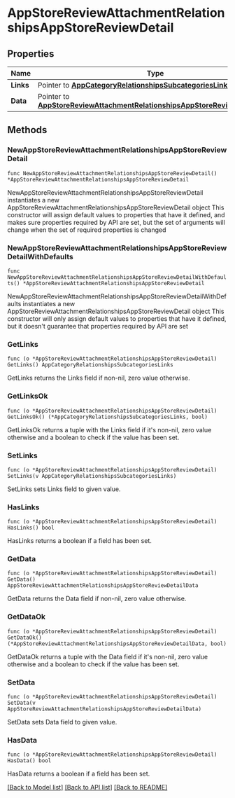 # AppStoreReviewAttachmentRelationshipsAppStoreReviewDetail

## Properties

Name | Type | Description | Notes
------------ | ------------- | ------------- | -------------
**Links** | Pointer to [**AppCategoryRelationshipsSubcategoriesLinks**](AppCategory_relationships_subcategories_links.md) |  | [optional] 
**Data** | Pointer to [**AppStoreReviewAttachmentRelationshipsAppStoreReviewDetailData**](AppStoreReviewAttachment_relationships_appStoreReviewDetail_data.md) |  | [optional] 

## Methods

### NewAppStoreReviewAttachmentRelationshipsAppStoreReviewDetail

`func NewAppStoreReviewAttachmentRelationshipsAppStoreReviewDetail() *AppStoreReviewAttachmentRelationshipsAppStoreReviewDetail`

NewAppStoreReviewAttachmentRelationshipsAppStoreReviewDetail instantiates a new AppStoreReviewAttachmentRelationshipsAppStoreReviewDetail object
This constructor will assign default values to properties that have it defined,
and makes sure properties required by API are set, but the set of arguments
will change when the set of required properties is changed

### NewAppStoreReviewAttachmentRelationshipsAppStoreReviewDetailWithDefaults

`func NewAppStoreReviewAttachmentRelationshipsAppStoreReviewDetailWithDefaults() *AppStoreReviewAttachmentRelationshipsAppStoreReviewDetail`

NewAppStoreReviewAttachmentRelationshipsAppStoreReviewDetailWithDefaults instantiates a new AppStoreReviewAttachmentRelationshipsAppStoreReviewDetail object
This constructor will only assign default values to properties that have it defined,
but it doesn't guarantee that properties required by API are set

### GetLinks

`func (o *AppStoreReviewAttachmentRelationshipsAppStoreReviewDetail) GetLinks() AppCategoryRelationshipsSubcategoriesLinks`

GetLinks returns the Links field if non-nil, zero value otherwise.

### GetLinksOk

`func (o *AppStoreReviewAttachmentRelationshipsAppStoreReviewDetail) GetLinksOk() (*AppCategoryRelationshipsSubcategoriesLinks, bool)`

GetLinksOk returns a tuple with the Links field if it's non-nil, zero value otherwise
and a boolean to check if the value has been set.

### SetLinks

`func (o *AppStoreReviewAttachmentRelationshipsAppStoreReviewDetail) SetLinks(v AppCategoryRelationshipsSubcategoriesLinks)`

SetLinks sets Links field to given value.

### HasLinks

`func (o *AppStoreReviewAttachmentRelationshipsAppStoreReviewDetail) HasLinks() bool`

HasLinks returns a boolean if a field has been set.

### GetData

`func (o *AppStoreReviewAttachmentRelationshipsAppStoreReviewDetail) GetData() AppStoreReviewAttachmentRelationshipsAppStoreReviewDetailData`

GetData returns the Data field if non-nil, zero value otherwise.

### GetDataOk

`func (o *AppStoreReviewAttachmentRelationshipsAppStoreReviewDetail) GetDataOk() (*AppStoreReviewAttachmentRelationshipsAppStoreReviewDetailData, bool)`

GetDataOk returns a tuple with the Data field if it's non-nil, zero value otherwise
and a boolean to check if the value has been set.

### SetData

`func (o *AppStoreReviewAttachmentRelationshipsAppStoreReviewDetail) SetData(v AppStoreReviewAttachmentRelationshipsAppStoreReviewDetailData)`

SetData sets Data field to given value.

### HasData

`func (o *AppStoreReviewAttachmentRelationshipsAppStoreReviewDetail) HasData() bool`

HasData returns a boolean if a field has been set.


[[Back to Model list]](../README.md#documentation-for-models) [[Back to API list]](../README.md#documentation-for-api-endpoints) [[Back to README]](../README.md)


